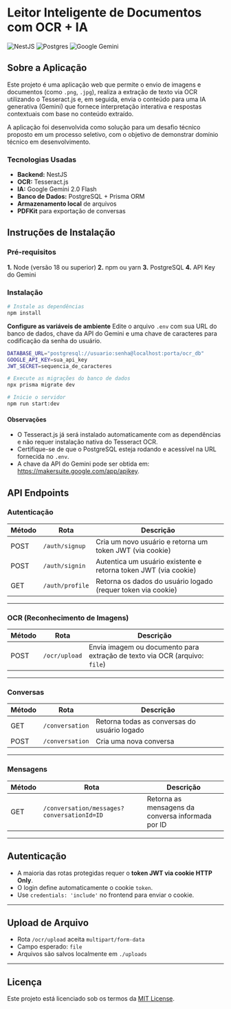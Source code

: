 # Leitor Inteligente de Documentos com OCR + IA

![NestJS](https://img.shields.io/badge/nestjs-%23E0234E.svg?style=for-the-badge&logo=nestjs&logoColor=white)
![Postgres](https://img.shields.io/badge/postgres-%23316192.svg?style=for-the-badge&logo=postgresql&logoColor=white) 
![Google Gemini](https://img.shields.io/badge/google%20gemini-8E75B2?style=for-the-badge&logo=google%20gemini&logoColor=white) 

## Sobre a Aplicação
Este projeto é uma aplicação web que permite o envio de imagens e documentos (como `.png`, `.jpg`), realiza a extração de texto via OCR utilizando o Tesseract.js e, em seguida, envia o conteúdo para uma IA generativa (Gemini) que fornece interpretação interativa e respostas contextuais com base no conteúdo extraído.

A aplicação foi desenvolvida como solução para um desafio técnico proposto em um processo seletivo, com o objetivo de demonstrar domínio técnico em desenvolvimento.

### Tecnologias Usadas
- **Backend:** NestJS
- **OCR:** Tesseract.js
- **IA:** Google Gemini 2.0 Flash
- **Banco de Dados:** PostgreSQL + Prisma ORM
- **Armazenamento local** de arquivos
- **PDFKit** para exportação de conversas

## Instruções de Instalação
### Pré-requisitos
**1.** Node (versão 18 ou superior)
**2.** npm ou yarn
**3.** PostgreSQL
**4.** API Key do Gemini

### Instalação
```bash
# Instale as dependências
npm install
```

**Configure as variáveis de ambiente**
Edite o arquivo `.env` com sua URL do banco de dados, chave da API do Gemini e uma chave de caracteres para codificação da senha do usuário.

```bash
DATABASE_URL="postgresql://usuario:senha@localhost:porta/ocr_db"
GOOGLE_API_KEY=sua_api_key
JWT_SECRET=sequencia_de_caracteres
```

```bash
# Execute as migrações do banco de dados
npx prisma migrate dev

# Inicie o servidor
npm run start:dev
```

#### Observações
* O Tesseract.js já será instalado automaticamente com as dependências e não requer instalação nativa do Tesseract OCR.
* Certifique-se de que o PostgreSQL esteja rodando e acessível na URL fornecida no `.env`.
* A chave da API do Gemini pode ser obtida em: https://makersuite.google.com/app/apikey.

## API Endpoints

### Autenticação

| Método | Rota            | Descrição                       |
|--------|------------------|----------------------------------|
| POST   | `/auth/signup`   | Cria um novo usuário e retorna um token JWT (via cookie) |
| POST   | `/auth/signin`   | Autentica um usuário existente e retorna token JWT (via cookie) |
| GET    | `/auth/profile`  | Retorna os dados do usuário logado (requer token via cookie) |

---

### OCR (Reconhecimento de Imagens)

| Método | Rota            | Descrição                                 |
|--------|------------------|--------------------------------------------|
| POST   | `/ocr/upload`    | Envia imagem ou documento para extração de texto via OCR (arquivo: `file`) |

---

### Conversas

| Método | Rota                    | Descrição                                      |
|--------|--------------------------|-------------------------------------------------|
| GET    | `/conversation`          | Retorna todas as conversas do usuário logado   |
| POST   | `/conversation`          | Cria uma nova conversa                         |

---

### Mensagens

| Método | Rota                                  | Descrição                                      |
|--------|----------------------------------------|-------------------------------------------------|
| GET    | `/conversation/messages?conversationId=ID` | Retorna as mensagens da conversa informada por ID |

---

## Autenticação

- A maioria das rotas protegidas requer o **token JWT via cookie HTTP Only**.
- O login define automaticamente o cookie `token`.
- Use `credentials: 'include'` no frontend para enviar o cookie.

---

## Upload de Arquivo

- Rota `/ocr/upload` aceita `multipart/form-data`
- Campo esperado: `file`
- Arquivos são salvos localmente em `./uploads`

---


## Licença
Este projeto está licenciado sob os termos da [MIT License](LICENSE).
